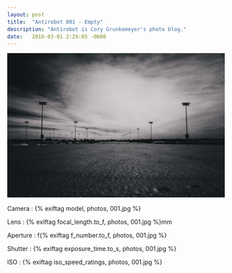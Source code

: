 ```yaml
---
layout: post
title:  "Antirobot 001 - Empty"
description: "Antirobot is Cory Grunkemeyer's photo blog."
date:   2016-03-01 2:29:05 -0600
---
```


![001 - Empty](/photos/001.jpg)

Camera
: {% exiftag model, photos, 001.jpg %}

Lens
: {% exiftag focal_length.to_f, photos, 001.jpg %}mm

Aperture
: f{% exiftag f_number.to_f, photos, 001.jpg %}

Shutter
: {% exiftag exposure_time.to_s, photos, 001.jpg %}

ISO
: {% exiftag iso_speed_ratings, photos, 001.jpg %}
